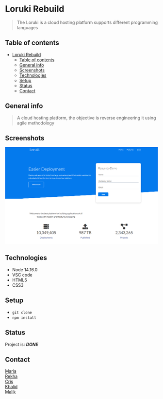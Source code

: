 # Loruki Rebuild

> The Loruki is a cloud hosting platform supports different programming
> languages

## Table of contents

- [Loruki Rebuild](#loruki-rebuild)
  - [Table of contents](#table-of-contents)
  - [General info](#general-info)
  - [Screenshots](#screenshots)
  - [Technologies](#technologies)
  - [Setup](#setup)
  - [Status](#status)
  - [Contact](#contact)

## General info

> A cloud hosting platform, the objective is reverse engineering it using agile
> methodology

## Screenshots

![Website](/public/Screenshot.png)

## Technologies

- Node 14.16.0
- VSC code
- HTML5
- CSS3

## Setup

- `git clone`
- `npm install`

## Status

Project is: **_DONE_**

## Contact

[Maria](https://github.com/Mariya-go)  
[Rekha](https://github.com/Rekhasriraman)  
[Cris](https://github.com/cristobal-lopez)  
[Khalid](https://github.com/khalidkhan1212)  
[Malik](https://github.com/Abdul-MalikSardalov)
